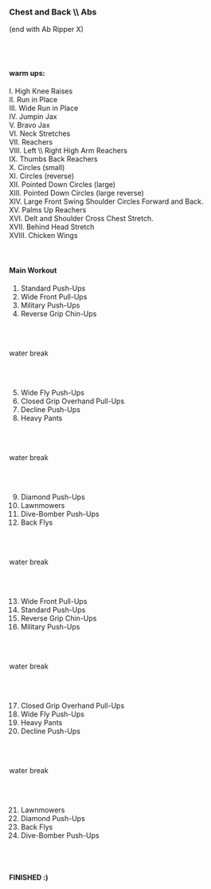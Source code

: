 <h3> Chest and Back \\ Abs </h3>
(end with Ab Ripper X)

<br>
</br>
<br>
</br>


<h4> warm ups: </h4>
I. High Knee Raises 
<br> II. Run in Place 
<br> III. Wide Run in Place
<br> IV. Jumpin Jax
<br> V. Bravo Jax 
<br> VI. Neck Stretches 
<br> VII. Reachers
<br> VIII. Left \\ Right High Arm Reachers 
<br> IX. Thumbs Back Reachers 
<br> X. Circles (small)
<br> XI. Circles (reverse)
<br> XII. Pointed Down Circles (large)
<br> XIII. Pointed Down Circles (large reverse)
<br> XIV. Large Front Swing Shoulder Circles Forward and Back.
<br> XV. Palms Up Reachers 
<br> XVI. Delt and Shoulder Cross Chest Stretch.
<br> XVII. Behind Head Stretch
<br> XVIII. Chicken Wings 



</br>
<br>
</br>

<h4> Main Workout</h4>

1. Standard Push-Ups
2. Wide Front Pull-Ups 
3. Military Push-Ups
4. Reverse Grip Chin-Ups

<br>
</br>

water break

<br>
</br>

5. Wide Fly Push-Ups
6. Closed Grip Overhand Pull-Ups
7. Decline Push-Ups
8. Heavy Pants

<br>
</br>

water break

<br>
</br>

9. Diamond Push-Ups
10. Lawnmowers
11. Dive-Bomber Push-Ups
12. Back Flys

<br>
</br>

water break

<br>
</br>

13. Wide Front Pull-Ups
14. Standard Push-Ups
15. Reverse Grip Chin-Ups
16. Military Push-Ups

<br>
</br>

water break

<br>
</br>

17. Closed Grip Overhand Pull-Ups
18. Wide Fly Push-Ups
19. Heavy Pants
20. Decline Push-Ups

<br>
</br>

water break

<br>
</br>

21. Lawnmowers
22. Diamond Push-Ups
23. Back Flys
24. Dive-Bomber Push-Ups

<br>
</br>
<h4> FINISHED :) </h4>
